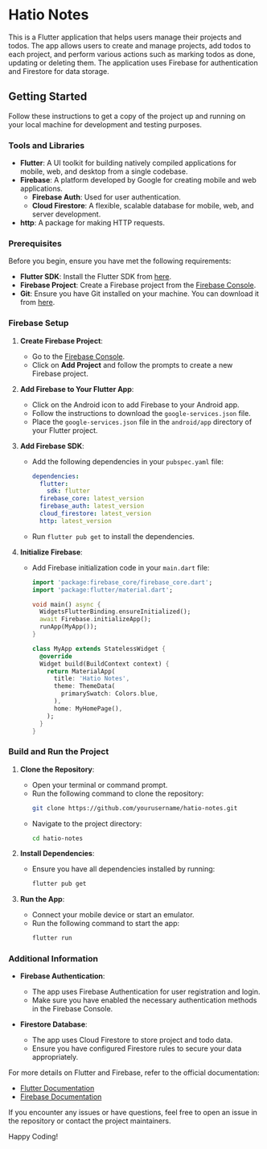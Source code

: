 # Hatio Notes

This is a Flutter application that helps users manage their projects and todos. The app allows users to create and manage projects, add todos to each project, and perform various actions such as marking todos as done, updating or deleting them. The application uses Firebase for authentication and Firestore for data storage.

## Getting Started

Follow these instructions to get a copy of the project up and running on your local machine for development and testing purposes.

### Tools and Libraries 

- **Flutter**: A UI toolkit for building natively compiled applications for mobile, web, and desktop from a single codebase.
- **Firebase**: A platform developed by Google for creating mobile and web applications.
  - **Firebase Auth**: Used for user authentication.
  - **Cloud Firestore**: A flexible, scalable database for mobile, web, and server development.
- **http**: A package for making HTTP requests.

### Prerequisites

Before you begin, ensure you have met the following requirements:

- **Flutter SDK**: Install the Flutter SDK from [here](https://flutter.dev/docs/get-started/install).
- **Firebase Project**: Create a Firebase project from the [Firebase Console](https://console.firebase.google.com/).
- **Git**: Ensure you have Git installed on your machine. You can download it from [here](https://git-scm.com/downloads).

### Firebase Setup

1. **Create Firebase Project**:
   - Go to the [Firebase Console](https://console.firebase.google.com/).
   - Click on **Add Project** and follow the prompts to create a new Firebase project.

2. **Add Firebase to Your Flutter App**:
   - Click on the Android icon to add Firebase to your Android app.
   - Follow the instructions to download the `google-services.json` file.
   - Place the `google-services.json` file in the `android/app` directory of your Flutter project.

3. **Add Firebase SDK**:
   - Add the following dependencies in your `pubspec.yaml` file:
     ```yaml
     dependencies:
       flutter:
         sdk: flutter
       firebase_core: latest_version
       firebase_auth: latest_version
       cloud_firestore: latest_version
       http: latest_version
     ```
   - Run `flutter pub get` to install the dependencies.

4. **Initialize Firebase**:
   - Add Firebase initialization code in your `main.dart` file:
     ```dart
     import 'package:firebase_core/firebase_core.dart';
     import 'package:flutter/material.dart';

     void main() async {
       WidgetsFlutterBinding.ensureInitialized();
       await Firebase.initializeApp();
       runApp(MyApp());
     }

     class MyApp extends StatelessWidget {
       @override
       Widget build(BuildContext context) {
         return MaterialApp(
           title: 'Hatio Notes',
           theme: ThemeData(
             primarySwatch: Colors.blue,
           ),
           home: MyHomePage(),
         );
       }
     }
     ```

### Build and Run the Project

1. **Clone the Repository**:
   - Open your terminal or command prompt.
   - Run the following command to clone the repository:
     ```bash
     git clone https://github.com/yourusername/hatio-notes.git
     ```
   - Navigate to the project directory:
     ```bash
     cd hatio-notes
     ```

2. **Install Dependencies**:
   - Ensure you have all dependencies installed by running:
     ```bash
     flutter pub get
     ```

3. **Run the App**:
   - Connect your mobile device or start an emulator.
   - Run the following command to start the app:
     ```bash
     flutter run
     ```

### Additional Information

- **Firebase Authentication**:
  - The app uses Firebase Authentication for user registration and login.
  - Make sure you have enabled the necessary authentication methods in the Firebase Console.

- **Firestore Database**:
  - The app uses Cloud Firestore to store project and todo data.
  - Ensure you have configured Firestore rules to secure your data appropriately.

For more details on Flutter and Firebase, refer to the official documentation:
- [Flutter Documentation](https://flutter.dev/docs)
- [Firebase Documentation](https://firebase.google.com/docs)

If you encounter any issues or have questions, feel free to open an issue in the repository or contact the project maintainers.

Happy Coding!
